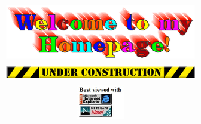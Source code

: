 <p align='center'>
<img src="https://github.com/Nooshu/Nooshu/blob/master/welcome.gif?raw=true">
<br/>
<br/>
<img src="https://github.com/Nooshu/Nooshu/blob/master/under_construction1_0.gif?raw=true">
<br/>
<br/>
<img src="https://github.com/Nooshu/Nooshu/blob/master/best-viewed.jpg?raw=true">

</p>
